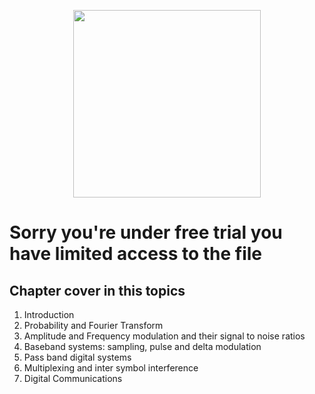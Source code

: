 <p align ="center" >
  <img width = "300" src = "https://upload.wikimedia.org/wikipedia/commons/thumb/a/a5/Road-sign-no-entry.svg/1200px-Road-sign-no-entry.svg.png">
</p>

# Sorry you're under free trial you have limited access to the file

## Chapter cover in this topics

<body>
      <ol type = "1">
        <li>Introduction</li>
        <li>Probability and Fourier Transform</li>
        <li>Amplitude and Frequency modulation and their signal to noise ratios</li>
        <li>Baseband systems: sampling, pulse and delta modulation</li>
        <li>Pass band digital systems</li>
        <li>Multiplexing and inter symbol interference</li>
        <li>Digital Communications</li>
      </ol>
   </body>


